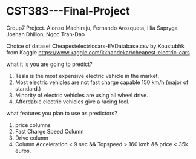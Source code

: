 # CST383---Final-Project

Group7 Project. 
Alonzo Machiraju, Fernando Arozqueta, Illia Sapryga, Joshan Dhillon, Ngoc Tran-Dao

Choice of dataset
Cheapestelectriccars-EVDatabase.csv by Koustubhk from Kaggle
https://www.kaggle.com/kkhandekar/cheapest-electric-cars

what it is you are going to predict?
1. Tesla is the most expensive electric vehicle in the market.
2. Most electric vehicles are not fast charge capable 150 km/h (major of standard.)
3. Minority of electric vehicles are using all wheel drive.
4. Affordable electric vehicles give a racing feel.

what features you plan to use as predictors?
1. price columns
2. Fast Charge Speed Column
3. Drive column
4. Column Acceleration < 9 sec && Topspeed > 160 kmh && price < 35k euros.

